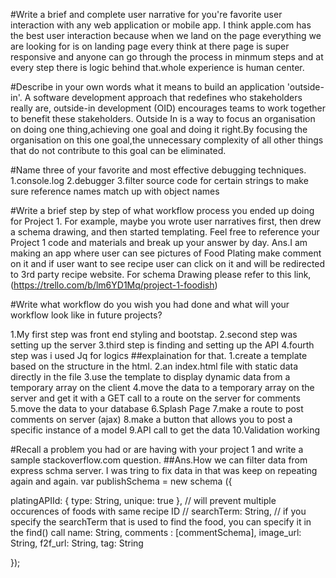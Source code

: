 #Write a brief and complete user narrative for you're favorite user interaction with any web application or mobile app.
I think apple.com has the best user interaction because when we land on the page everything we are looking for is on landing page every think at there page is super responsive and anyone can go through the process in minmum steps and at every step there is logic behind that.whole experience is human center.


#Describe in your own words what it means to build an application 'outside-in'.
A software development approach that redefines who stakeholders really are, outside-in development (OID) encourages teams to work together to benefit these stakeholders.
Outside In is a way to focus an organisation on doing one thing,achieving one goal and doing it right.By focusing the organisation on this one goal,the unnecessary complexity of all other things that do not contribute to this goal can be eliminated.


#Name three of your favorite and most effective debugging techniques.
1.console.log
2.debugger
3.filter source code for certain strings to make sure reference names match up with object names


#Write a brief step by step of what workflow process you ended up doing for Project 1. For example, maybe you wrote user narratives first, then drew a schema drawing, and then started templating. Feel free to reference your Project 1 code and materials and break up your answer by day.
Ans.I am making an app where user can see pictures of Food Plating make comment on it and if user want to see recipe user can click on it and will be redirected to 3rd party recipe website.
For schema Drawing please refer to this link,(https://trello.com/b/lm6YD1Mq/project-1-foodish)

#Write what workflow do you wish you had done and what will your workflow look like in future projects?

1.My first step was front end styling and bootstap.
2.second step was setting up the server
3.third step is finding and setting up the API 
4.fourth step was i used Jq for logics
##explaination for that.
1.create a template based on the structure in the html.
2.an index.html file with static data directly in the file
3.use the template to display dynamic data from a temporary array on the client
4.move the data to a temporary array on the server and get it with a GET call to a route on the server for comments
5.move the data to your database
6.Splash Page
7.make a route to post comments on server (ajax)
8.make a button that allows you to post a specific instance of a model
9.API call to get the data
10.Validation working

#Recall a problem you had or are having with your project 1 and write a sample stackoverflow.com question.
##Ans.How we can filter data from express schma server.
I was tring to fix data in that was keep on repeating again and again.
var publishSchema = new schema ({
 
 platingAPIId: { type: String, unique: true }, // will prevent multiple occurences of foods with same recipe ID
 // searchTerm: String, // if you specify the searchTerm that is used to find the food, you can specify it in the find() call
 name: String, 
 comments : [commentSchema],
 image_url: String,
 f2f_url: String,
 tag: String

});







